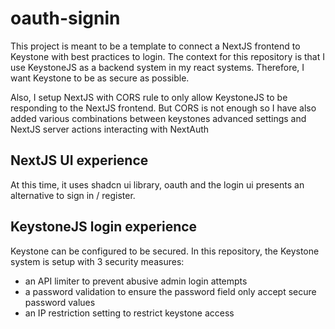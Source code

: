 # oauth-signin
This project is meant to be a template to connect a NextJS frontend to Keystone with best practices to login.
The context for this repository is that I use KeystoneJS as a backend system in my react systems. Therefore, I want Keystone to be as 
secure as possible.

Also, I setup NextJS with CORS rule to only allow KeystoneJS to be responding to the NextJS frontend. But CORS is not enough so I have also
added various combinations between keystones advanced settings and NextJS server actions interacting with NextAuth

## NextJS UI experience
At this time, it uses shadcn ui library, oauth and the login ui presents an alternative to sign in / register. 

## KeystoneJS login experience
Keystone can be configured to be secured. In this repository, the Keystone system is setup with 3 security measures:
- an API limiter to prevent abusive admin login attempts
- a password validation to ensure the password field only accept secure password values
- an IP restriction setting to restrict keystone access 


